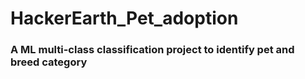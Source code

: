 # HackerEarth_Pet_adoption

### A ML multi-class classification project to identify pet and breed category

